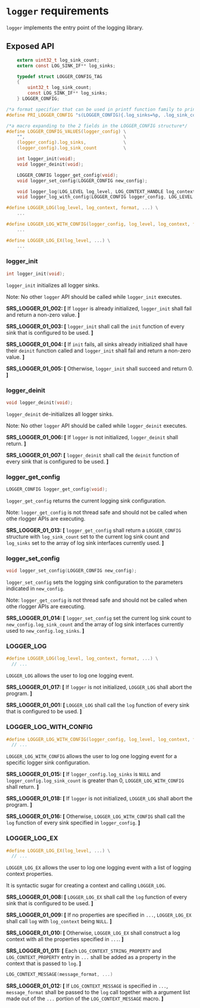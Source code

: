 # `logger` requirements

`logger` implements the entry point of the logging library.

## Exposed API

```c
    extern uint32_t log_sink_count;
    extern const LOG_SINK_IF** log_sinks;

    typedef struct LOGGER_CONFIG_TAG
    {
        uint32_t log_sink_count;
        const LOG_SINK_IF** log_sinks;
    } LOGGER_CONFIG;

/*a format specifier that can be used in printf function family to print the values behind a LOGGER_CONFIG, like printf("logger config is %" PRI_LOGGER_CONFIG "\n", LOGGER_CONFIG_VALUES(logger_config));*/
#define PRI_LOGGER_CONFIG "s(LOGGER_CONFIG){.log_sinks=%p, .log_sink_count=%" PRIu32 "}"

/*a macro expanding to the 2 fields in the LOGGER_CONFIG structure*/
#define LOGGER_CONFIG_VALUES(logger_config) \
    "",                                     \
    (logger_config).log_sinks,              \
    (logger_config).log_sink_count          \

    int logger_init(void);
    void logger_deinit(void);

    LOGGER_CONFIG logger_get_config(void);
    void logger_set_config(LOGGER_CONFIG new_config);

    void logger_log(LOG_LEVEL log_level, LOG_CONTEXT_HANDLE log_context, const char* file, const char* func, int line_no, const char* format, ...);
    void logger_log_with_config(LOGGER_CONFIG logger_config, LOG_LEVEL log_level, LOG_CONTEXT_HANDLE log_context, const char* file, const char* func, int line_no, const char* format, ...);

#define LOGGER_LOG(log_level, log_context, format, ...) \
    ...

#define LOGGER_LOG_WITH_CONFIG(logger_config, log_level, log_context, format, ...) \
    ...

#define LOGGER_LOG_EX(log_level, ...) \
    ...
```

### logger_init

```c
int logger_init(void);
```

`logger_init` initializes all logger sinks.

Note: No other `logger` API should be called while `logger_init` executes.

**SRS_LOGGER_01_002: [** If `logger` is already initialized, `logger_init` shall fail and return a non-zero value. **]**

**SRS_LOGGER_01_003: [** `logger_init` shall call the `init` function of every sink that is configured to be used. **]**

**SRS_LOGGER_01_004: [** If `init` fails, all sinks already initialized shall have their `deinit` function called and `logger_init` shall fail and return a non-zero value. **]**

**SRS_LOGGER_01_005: [** Otherwise, `logger_init` shall succeed and return 0. **]**

### logger_deinit

```c
void logger_deinit(void);
```

`logger_deinit` de-initializes all logger sinks.

Note: No other `logger` API should be called while `logger_deinit` executes.

**SRS_LOGGER_01_006: [** If `logger` is not initialized, `logger_deinit` shall return. **]**

**SRS_LOGGER_01_007: [** `logger_deinit` shall call the `deinit` function of every sink that is configured to be used. **]**

### logger_get_config

```c
LOGGER_CONFIG logger_get_config(void);
```

`logger_get_config` returns the current logging sink configuration.

Note: `logger_get_config` is not thread safe and should not be called when othe rlogger APIs are executing.

**SRS_LOGGER_01_013: [** `logger_get_config` shall return a `LOGGER_CONFIG` structure with `log_sink_count` set to the current log sink count and `log_sinks` set to the array of log sink interfaces currently used. **]**

### logger_set_config

```c
void logger_set_config(LOGGER_CONFIG new_config);
```

`logger_set_config` sets the logging sink configuration to the parameters indicated in `new_config`.

Note: `logger_get_config` is not thread safe and should not be called when othe rlogger APIs are executing.

**SRS_LOGGER_01_014: [** `logger_set_config` set the current log sink count to `new_config.log_sink_count` and the array of log sink interfaces currently used to `new_config.log_sinks`. **]**

### LOGGER_LOG

```c
#define LOGGER_LOG(log_level, log_context, format, ...) \
  // ...
```

`LOGGER_LOG` allows the user to log one logging event.

**SRS_LOGGER_01_017: [** If `logger` is not initialized, `LOGGER_LOG` shall abort the program. **]**

**SRS_LOGGER_01_001: [** `LOGGER_LOG` shall call the `log` function of every sink that is configured to be used. **]**

### LOGGER_LOG_WITH_CONFIG

```c
#define LOGGER_LOG_WITH_CONFIG(logger_config, log_level, log_context, format, ...) \
  // ...
```

`LOGGER_LOG_WITH_CONFIG` allows the user to log one logging event for a specific logger sink configuration.

**SRS_LOGGER_01_015: [** If `logger_config.log_sinks` is `NULL` and `logger_config.log_sink_count` is greater than 0, `LOGGER_LOG_WITH_CONFIG` shall return. **]**

**SRS_LOGGER_01_018: [** If `logger` is not initialized, `LOGGER_LOG` shall abort the program. **]**

**SRS_LOGGER_01_016: [** Otherwise, `LOGGER_LOG_WITH_CONFIG` shall call the `log` function of every sink specified in `logger_config`. **]**

### LOGGER_LOG_EX

```c
#define LOGGER_LOG_EX(log_level, ...) \
  // ...
```

`LOGGER_LOG_EX` allows the user to log one logging event with a list of logging context properties.

It is syntactic sugar for creating a context and calling `LOGGER_LOG`.

**SRS_LOGGER_01_008: [** `LOGGER_LOG_EX` shall call the `log` function of every sink that is configured to be used. **]**

**SRS_LOGGER_01_009: [** If no properties are specified in `...`, `LOGGER_LOG_EX` shall call `log` with `log_context` being `NULL`. **]**

**SRS_LOGGER_01_010: [** Otherwise, `LOGGER_LOG_EX` shall construct a log context with all the properties specified in `...`. **]**

**SRS_LOGGER_01_011: [** Each `LOG_CONTEXT_STRING_PROPERTY` and `LOG_CONTEXT_PROPERTY` entry in `...` shall be added as a property in the context that is passed to `log`. **]**

```c
LOG_CONTEXT_MESSAGE(message_format, ...)
```

**SRS_LOGGER_01_012: [** If `LOG_CONTEXT_MESSAGE` is specified in `...`, `message_format` shall be passed to the `log` call together with a argument list made out of the `...` portion of the `LOG_CONTEXT_MESSAGE` macro. **]**
